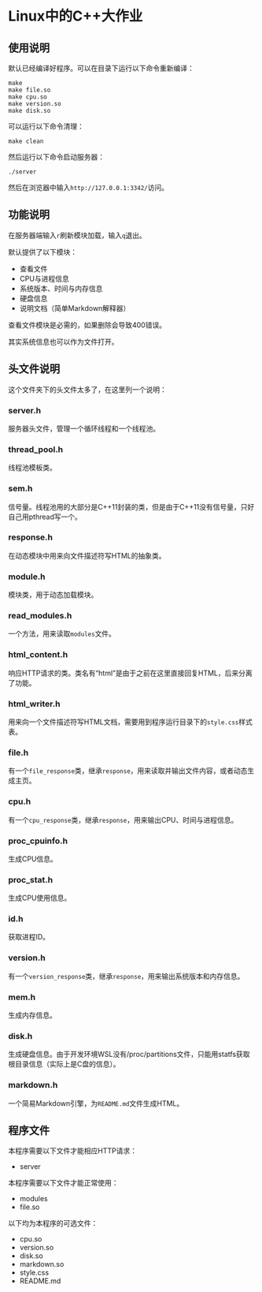 # Linux中的C++大作业
## 使用说明
默认已经编译好程序。可以在目录下运行以下命令重新编译：
```
make
make file.so
make cpu.so
make version.so
make disk.so
```
可以运行以下命令清理：
```
make clean
```
然后运行以下命令启动服务器：
```
./server
```
然后在浏览器中输入`http://127.0.0.1:3342/`访问。
## 功能说明
在服务器端输入`r`刷新模块加载，输入`q`退出。

默认提供了以下模块：
* 查看文件
* CPU与进程信息
* 系统版本、时间与内存信息
* 硬盘信息
* 说明文档（简单Markdown解释器）

查看文件模块是必需的，如果删除会导致400错误。

其实系统信息也可以作为文件打开。
## 头文件说明
这个文件夹下的头文件太多了，在这里列一个说明：
### server.h
服务器头文件，管理一个循环线程和一个线程池。
### thread_pool.h
线程池模板类。
### sem.h
信号量。线程池用的大部分是C++11封装的类，但是由于C++11没有信号量，只好自己用pthread写一个。
### response.h
在动态模块中用来向文件描述符写HTML的抽象类。
### module.h
模块类，用于动态加载模块。
### read_modules.h
一个方法，用来读取`modules`文件。
### html_content.h
响应HTTP请求的类。类名有“html”是由于之前在这里直接回复HTML，后来分离了功能。
### html_writer.h
用来向一个文件描述符写HTML文档，需要用到程序运行目录下的`style.css`样式表。
### file.h
有一个`file_response`类，继承`response`，用来读取并输出文件内容，或者动态生成主页。
### cpu.h
有一个`cpu_response`类，继承`response`，用来输出CPU、时间与进程信息。
### proc_cpuinfo.h
生成CPU信息。
### proc_stat.h
生成CPU使用信息。
### id.h
获取进程ID。
### version.h
有一个`version_response`类，继承`response`，用来输出系统版本和内存信息。
### mem.h
生成内存信息。
### disk.h
生成硬盘信息。由于开发环境WSL没有/proc/partitions文件，只能用statfs获取根目录信息（实际上是C盘的信息）。
### markdown.h
一个简易Markdown引擎，为`README.md`文件生成HTML。
## 程序文件
本程序需要以下文件才能相应HTTP请求：
* server

本程序需要以下文件才能正常使用：
* modules
* file.so

以下均为本程序的可选文件：
* cpu.so
* version.so
* disk.so
* markdown.so
* style.css
* README.md
